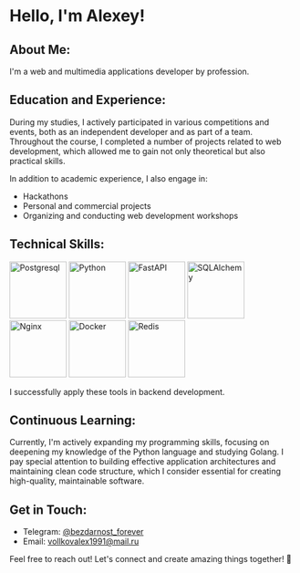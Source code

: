 # Hello, I'm Alexey!

## About Me:
I'm a web and multimedia applications developer by profession.

## Education and Experience:
During my studies, I actively participated in various competitions and events, both as an independent developer and as part of a team. Throughout the course, I completed a number of projects related to web development, which allowed me to gain not only theoretical but also practical skills.

In addition to academic experience, I also engage in:
- Hackathons
- Personal and commercial projects
- Organizing and conducting web development workshops

## Technical Skills:

<div style="overflow-x: auto;">
  <img src="https://cdn.icon-icons.com/icons2/2107/PNG/512/file_type_postgresql_icon_130108.png" alt="Postgresql" width="100" height="100">
  <img src="https://cdn.icon-icons.com/icons2/2107/PNG/512/file_type_python_icon_130221.png" alt="Python" width="100" height="100">
  <img src="https://fastapi.tiangolo.com/img/logo-margin/logo-teal.png" alt="FastAPI" width="100" height="100">
  <img src="https://cdn.icon-icons.com/icons2/2107/PNG/512/file_type_sql_icon_130153.png" alt="SQLAlchemy" width="100" height="100">
  <img src="https://cdn.icon-icons.com/icons2/2107/PNG/512/file_type_nginx_icon_130225.png" alt="Nginx" width="100" height="100">
  <img src="https://cdn.icon-icons.com/icons2/2107/PNG/512/file_type_docker_icon_130643.png" alt="Docker" width="100" height="100">
  <img src="https://cdn.icon-icons.com/icons2/2107/PNG/512/file_type_redis_icon_130181.png" alt="Redis" width="100" height="100">
</div>

I successfully apply these tools in backend development.

## Continuous Learning:
Currently, I'm actively expanding my programming skills, focusing on deepening my knowledge of the Python language and studying Golang. I pay special attention to building effective application architectures and maintaining clean code structure, which I consider essential for creating high-quality, maintainable software.

## Get in Touch:
- Telegram: [@bezdarnost_forever](https://t.me/bezdarnost_forever)
- Email: vollkovalex1991@mail.ru

Feel free to reach out! Let's connect and create amazing things together! 🚀
